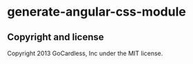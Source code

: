 # generate-angular-css-module

## Copyright and license

Copyright 2013 GoCardless, Inc under the MIT license.
